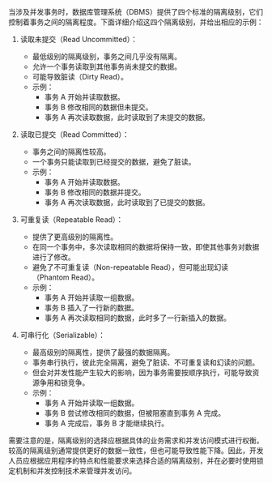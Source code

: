 当涉及并发事务时，数据库管理系统（DBMS）提供了四个标准的隔离级别，它们控制着事务之间的隔离程度。下面详细介绍这四个隔离级别，并给出相应的示例：

1. 读取未提交（Read Uncommitted）：
   - 最低级别的隔离级别，事务之间几乎没有隔离。
   - 允许一个事务读取到其他事务尚未提交的数据。
   - 可能导致脏读（Dirty Read）。
   - 示例：
     - 事务 A 开始并读取数据。
     - 事务 B 修改相同的数据但未提交。
     - 事务 A 再次读取数据，此时读取到了未提交的数据。

2. 读取已提交（Read Committed）：
   - 事务之间的隔离性较高。
   - 一个事务只能读取到已经提交的数据，避免了脏读。
   - 示例：
     - 事务 A 开始并读取数据。
     - 事务 B 修改相同的数据并提交。
     - 事务 A 再次读取数据，此时读取到了已提交的数据。

3. 可重复读（Repeatable Read）：
   - 提供了更高级别的隔离性。
   - 在同一个事务中，多次读取相同的数据将保持一致，即使其他事务对数据进行了修改。
   - 避免了不可重复读（Non-repeatable Read），但可能出现幻读（Phantom Read）。
   - 示例：
     - 事务 A 开始并读取一组数据。
     - 事务 B 插入了一行新的数据。
     - 事务 A 再次读取相同的数据，此时多了一行新插入的数据。

4. 可串行化（Serializable）：
   - 最高级别的隔离性，提供了最强的数据隔离。
   - 事务串行执行，彼此完全隔离，避免了脏读、不可重复读和幻读的问题。
   - 但会对并发性能产生较大的影响，因为事务需要按顺序执行，可能导致资源争用和锁竞争。
   - 示例：
     - 事务 A 开始并读取一组数据。
     - 事务 B 尝试修改相同的数据，但被阻塞直到事务 A 完成。
     - 事务 A 完成后，事务 B 才能继续执行。

需要注意的是，隔离级别的选择应根据具体的业务需求和并发访问模式进行权衡。较高的隔离级别通常提供更好的数据一致性，但也可能导致性能下降。因此，开发人员应根据应用程序的特点和性能要求来选择合适的隔离级别，并在必要时使用锁定机制和并发控制技术来管理并发访问。